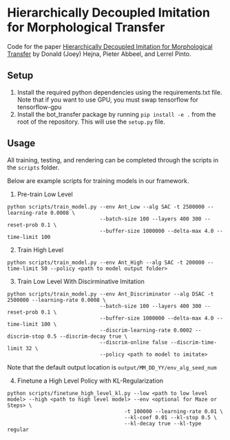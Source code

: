 # Hierarchically Decoupled Imitation for Morphological Transfer
Code for the paper [Hierarchically Decoupled Imitation for Morphological Transfer](https://arxiv.org/abs/2003.01709) by Donald (Joey) Hejna, Pieter Abbeel, and Lerrel Pinto.

## Setup

1. Install the required python dependencies using the requirements.txt file. Note that if you want to use GPU, you must swap tensorflow for tensorflow-gpu
2. Install the bot_transfer package by running `pip install -e .` from the root of the repository. This will use the `setup.py` file.

## Usage

All training, testing, and rendering can be completed through the scripts in the `scripts` folder.

Below are example scripts for training models in our framework.

1. Pre-train Low Level
```
python scripts/train_model.py --env Ant_Low --alg SAC -t 2500000 --learning-rate 0.0008 \ 
                              --batch-size 100 --layers 400 300 --reset-prob 0.1 \
                              --buffer-size 1000000 --delta-max 4.0 --time-limit 100
```
2. Train High Level
```
python scripts/train_model.py --env Ant_High --alg SAC -t 200000 --time-limit 50 --policy <path to model output folder>
```

3. Train Low Level With Discirminative Imitation
```
python scripts/train_model.py --env Ant_Discriminator --alg DSAC -t 2500000 --learning-rate 0.0008 \
                              --batch-size 100 --layers 400 300 --reset-prob 0.1 \
                              --buffer-size 1000000 --delta-max 4.0 --time-limit 100 \
                              --discrim-learning-rate 0.0002 --discrim-stop 0.5 --discrim-decay true \
                              --discrim-online false --discrim-time-limit 32 \
                              --policy <path to model to imitate>
```
Note that the default output location is `output/MM_DD_YY/env_alg_seed_num`

4. Finetune a High Level Policy with KL-Regularization
```
python scripts/finetune_high_level_kl.py --low <path to low level model> --high <path to high level model> --env <optional for Maze or Steps> \
                                      -t 100000 --learning-rate 0.01 \
                                      --kl-coef 0.01 --kl-stop 0.5 \
                                      --kl-decay true --kl-type regular
```
